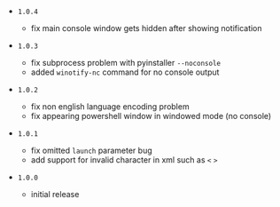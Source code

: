 * `1.0.4`
    * fix main console window gets hidden after showing notification
* `1.0.3`
    * fix subprocess problem with pyinstaller `--noconsole`
    * added `winotify-nc` command for no console output

* `1.0.2`
    * fix non english language encoding problem
    * fix appearing powershell window in windowed mode (no console)
* `1.0.1`
    * fix omitted `launch` parameter bug 
    * add support for invalid character in xml such as `<` `>`
* `1.0.0`
    * initial release
 